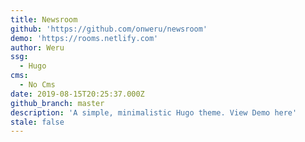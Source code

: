 ```yaml
---
title: Newsroom
github: 'https://github.com/onweru/newsroom'
demo: 'https://rooms.netlify.com'
author: Weru
ssg:
  - Hugo
cms:
  - No Cms
date: 2019-08-15T20:25:37.000Z
github_branch: master
description: 'A simple, minimalistic Hugo theme. View Demo here'
stale: false
---
```

